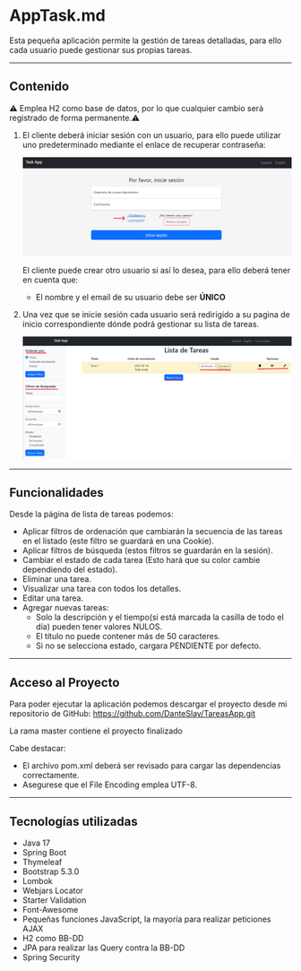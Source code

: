 # AppTask.md

Esta pequeña aplicación permite la gestión de tareas detalladas, para ello cada usuario puede gestionar sus propias tareas.

---

## **Contenido**

<aside>
⚠️ Emplea H2 como base de datos, por lo que cualquier cambio será registrado de forma permanente.⚠️

</aside>

1. El cliente deberá iniciar sesión con un usuario, para ello puede utilizar uno predeterminado mediante el enlace de recuperar contraseña:
    
    ![userAdmin.png](src/main/resources/screenshots/userAdmin.png)
    
    El cliente puede crear otro usuario si así lo desea, para ello deberá tener en cuenta que:
    
    - El nombre y el email de su usuario debe ser **ÚNICO**
    

2. Una vez que se inicie sesión cada usuario será redirigido a su pagina de inicio correspondiente dónde podrá gestionar su lista de tareas.
    
    ![index.png](src/main/resources/screenshots/index.png)

    

---

## Funcionalidades

Desde la página de lista de tareas podemos:
- Aplicar filtros de ordenación que cambiarán la secuencia de las tareas en el listado (este filtro se guardará en una Cookie).
- Aplicar filtros de búsqueda (estos filtros se guardarán en la sesión). 
- Cambiar el estado de cada tarea (Esto hará que su color cambie dependiendo del estado).
- Eliminar una tarea.
- Visualizar una tarea con todos los detalles.
- Editar una tarea.
- Agregar nuevas tareas:
    - Solo la descripción y el tiempo(si está marcada la casilla de todo el día) pueden tener valores NULOS.
    - El título no puede contener más de 50 caracteres.
    - Si no se selecciona estado, cargara PENDIENTE por defecto.
---

## Acceso al Proyecto

Para poder ejecutar la aplicación podemos descargar el proyecto desde mi repositorio de GitHub: https://github.com/DanteSlay/TareasApp.git 

La rama master contiene el proyecto finalizado

Cabe destacar:

- El archivo pom.xml deberá ser revisado para cargar las dependencias correctamente.
- Asegurese que el File Encoding emplea UTF-8.

---

## Tecnologías utilizadas

- Java 17
- Spring Boot
- Thymeleaf
- Bootstrap 5.3.0
- Lombok
- Webjars Locator
- Starter Validation
- Font-Awesome
- Pequeñas funciones JavaScript, la mayoría para realizar peticiones AJAX
- H2 como BB-DD
- JPA para realizar las Query contra la BB-DD
- Spring Security

